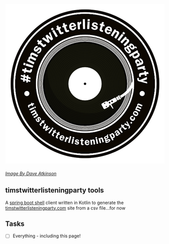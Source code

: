 ![header](../img/record-transparent.png)

###### [Image By Dave Atkinson](https://twitter.com/chipiedavea)

## timstwitterlisteningparty tools

A [spring boot shell](https://projects.spring.io/spring-shell/) client written in Kotlin to generate the [timstwitterlisteningparty.com](https://timstwitterlisteningparty.com) site from
a csv file...for now

## Tasks

- [ ] Everything - including this page!

